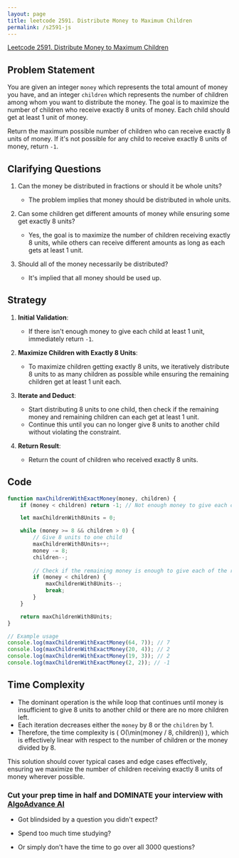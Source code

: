 ```yaml
---
layout: page
title: leetcode 2591. Distribute Money to Maximum Children
permalink: /s2591-js
---
```

[Leetcode 2591. Distribute Money to Maximum Children](https://algoadvance.github.io/algoadvance/l2591)
## Problem Statement

You are given an integer `money` which represents the total amount of money you have, and an integer `children` which represents the number of children among whom you want to distribute the money. The goal is to maximize the number of children who receive exactly 8 units of money. Each child should get at least 1 unit of money.

Return the maximum possible number of children who can receive exactly 8 units of money. If it's not possible for any child to receive exactly 8 units of money, return `-1`.


## Clarifying Questions

1. Can the money be distributed in fractions or should it be whole units?
   - The problem implies that money should be distributed in whole units.

2. Can some children get different amounts of money while ensuring some get exactly 8 units?
   - Yes, the goal is to maximize the number of children receiving exactly 8 units, while others can receive different amounts as long as each gets at least 1 unit.

3. Should all of the money necessarily be distributed?
   - It's implied that all money should be used up.

## Strategy

1. **Initial Validation**: 
   - If there isn't enough money to give each child at least 1 unit, immediately return `-1`.

2. **Maximize Children with Exactly 8 Units**:
   - To maximize children getting exactly 8 units, we iteratively distribute 8 units to as many children as possible while ensuring the remaining children get at least 1 unit each.

3. **Iterate and Deduct**:
   - Start distributing 8 units to one child, then check if the remaining money and remaining children can each get at least 1 unit.
   - Continue this until you can no longer give 8 units to another child without violating the constraint.

4. **Return Result**:
   - Return the count of children who received exactly 8 units.

## Code

```javascript
function maxChildrenWithExactMoney(money, children) {
    if (money < children) return -1; // Not enough money to give each child at least 1 unit

    let maxChildrenWith8Units = 0;

    while (money >= 8 && children > 0) {
        // Give 8 units to one child
        maxChildrenWith8Units++;
        money -= 8; 
        children--;
        
        // Check if the remaining money is enough to give each of the remaining children 1 unit
        if (money < children) {
            maxChildrenWith8Units--;
            break;
        }
    }

    return maxChildrenWith8Units;
}

// Example usage
console.log(maxChildrenWithExactMoney(64, 7)); // 7
console.log(maxChildrenWithExactMoney(20, 4)); // 2
console.log(maxChildrenWithExactMoney(19, 3)); // 2
console.log(maxChildrenWithExactMoney(2, 2)); // -1
```

## Time Complexity

- The dominant operation is the while loop that continues until money is insufficient to give 8 units to another child or there are no more children left.
- Each iteration decreases either the `money` by 8 or the `children` by 1.
- Therefore, the time complexity is \( O(\min(money / 8, children)) \), which is effectively linear with respect to the number of children or the money divided by 8.

This solution should cover typical cases and edge cases effectively, ensuring we maximize the number of children receiving exactly 8 units of money wherever possible.


### Cut your prep time in half and DOMINATE your interview with [AlgoAdvance AI](https://algoAdvance.com)

- Got blindsided by a question you didn't expect?

- Spend too much time studying?

- Or simply don't have the time to go over all 3000 questions?

